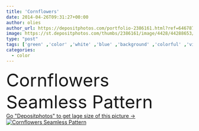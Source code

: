```yaml
---
title: 'Cornflowers'
date: 2014-04-26T09:31:27+00:00
author: olies
author_url: https://depositphotos.com/portfolio-2386161.html?ref=64678756
image: https://st.depositphotos.com/thumbs/2386161/image/4428/44288653/api_thumb_450.jpg?forcejpeg=true
type: "post"
tags: ['green' ,'color' ,'white' ,'blue' ,'background' ,'colorful' ,'vibrant' ,'graphic' ,'illustration' ,'paper' ,'decorative' ,'bright' ,'art' ,'summer' ,'meadow' ,'field' ,'nature' ,'wet' ,'detail' ,'environment' ,'garden' ,'leaf' ,'plant' ,'water' ,'petal' ,'blooming' ,'flower' ,'flowers' ,'pattern' ,'botany' ,'card' ,'square' ,'seamless' ,'hand' ,'watercolor' ,'violet' ,'symbol' ,'painted' ,'stain' ,'countryside' ,'drawing' ,'template' ,'wild' ,'sketch' ,'country' ,'bud' ,'cornflowers' ,'brushstroke' ,'acuarela' ]
categories: 
  - color
---
```

<div aling="center">
            <font size="60"> Cornflowers Seamless Pattern</font>   
</div>
<div>
    <a href='https://st.depositphotos.com/thumbs/2386161/image/4428/44288653/api_thumb_450.jpg?forcejpeg=true?ref=64678756' target=_blank > Go "Depositphotos" to get lage size of this picture ->
        <img href='https://st.depositphotos.com/thumbs/2386161/image/4428/44288653/api_thumb_450.jpg?forcejpeg=true?ref=64678756' src='https://st.depositphotos.com/2386161/4428/i/950/depositphotos_44288653-stock-photo-cornflowers.jpg?forcejpeg=true' alt='Cornflowers Seamless Pattern' >
    </a>
</div>
